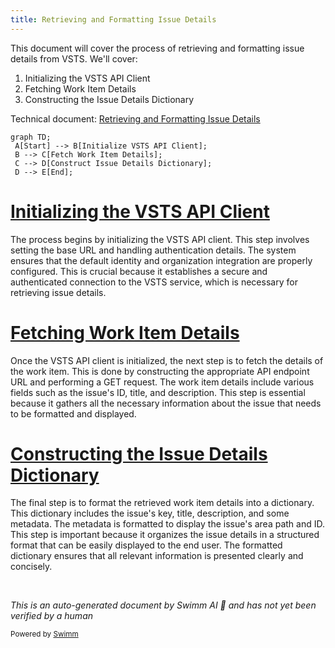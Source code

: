 ```yaml
---
title: Retrieving and Formatting Issue Details
---
```

This document will cover the process of retrieving and formatting issue details from VSTS. We'll cover:

1. Initializing the VSTS API Client
2. Fetching Work Item Details
3. Constructing the Issue Details Dictionary

Technical document: <SwmLink doc-title="Retrieving and Formatting Issue Details">[Retrieving and Formatting Issue Details](/.swm/retrieving-and-formatting-issue-details.7pxhq4xd.sw.md)</SwmLink>

```mermaid
graph TD;
 A[Start] --> B[Initialize VSTS API Client];
 B --> C[Fetch Work Item Details];
 C --> D[Construct Issue Details Dictionary];
 D --> E[End];
```

# [Initializing the VSTS API Client](https://app.swimm.io/repos/Z2l0aHViJTNBJTNBc2VudHJ5LWRlbW8tMSUzQSUzQVN3aW1tLURlbW8=/docs/7pxhq4xd#initializing-the-vsts-api-client)

The process begins by initializing the VSTS API client. This step involves setting the base URL and handling authentication details. The system ensures that the default identity and organization integration are properly configured. This is crucial because it establishes a secure and authenticated connection to the VSTS service, which is necessary for retrieving issue details.

# [Fetching Work Item Details](https://app.swimm.io/repos/Z2l0aHViJTNBJTNBc2VudHJ5LWRlbW8tMSUzQSUzQVN3aW1tLURlbW8=/docs/7pxhq4xd#fetching-work-item-details)

Once the VSTS API client is initialized, the next step is to fetch the details of the work item. This is done by constructing the appropriate API endpoint URL and performing a GET request. The work item details include various fields such as the issue's ID, title, and description. This step is essential because it gathers all the necessary information about the issue that needs to be formatted and displayed.

# [Constructing the Issue Details Dictionary](https://app.swimm.io/repos/Z2l0aHViJTNBJTNBc2VudHJ5LWRlbW8tMSUzQSUzQVN3aW1tLURlbW8=/docs/7pxhq4xd#retrieving-and-formatting-issue-details)

The final step is to format the retrieved work item details into a dictionary. This dictionary includes the issue's key, title, description, and some metadata. The metadata is formatted to display the issue's area path and ID. This step is important because it organizes the issue details in a structured format that can be easily displayed to the end user. The formatted dictionary ensures that all relevant information is presented clearly and concisely.

&nbsp;

*This is an auto-generated document by Swimm AI 🌊 and has not yet been verified by a human*

<SwmMeta version="3.0.0" repo-id="Z2l0aHViJTNBJTNBc2VudHJ5LWRlbW8tMSUzQSUzQVN3aW1tLURlbW8=" repo-name="sentry-demo-1" doc-type="product-flows"><sup>Powered by [Swimm](/)</sup></SwmMeta>
